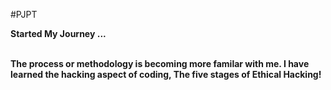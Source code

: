 #PJPT
<html>
<b>Started My Journey ...</b>
<p></p><b><br>The process or methodology is becoming more familar with me.
I have learned the hacking aspect of coding,
The five stages of Ethical Hacking!</b></br></p>

</html>
